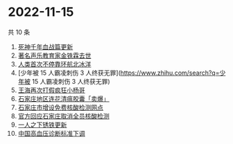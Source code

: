 # 2022-11-15

共 10 条

<!-- BEGIN -->
<!-- 最后更新时间 Tue Nov 15 2022 22:12:50 GMT+0800 (China Standard Time) -->

1. [死神千年血战篇更新](https://www.zhihu.com/search?q=死神千年血战篇更新)
1. [著名声乐教育家金铁霖去世](https://www.zhihu.com/search?q=著名声乐教育家金铁霖去世)
1. [人类首次不停靠环航北冰洋](https://www.zhihu.com/search?q=人类首次不停靠环航北冰洋)
1. [少年被 15 人霸凌刺伤 3 人终获无罪](https://www.zhihu.com/search?q=少年被 15 人霸凌刺伤 3 人终获无罪)
1. [王海再次打假疯狂小杨哥](https://www.zhihu.com/search?q=王海再次打假疯狂小杨哥)
1. [石家庄地区连花清瘟胶囊「卖爆」](https://www.zhihu.com/search?q=石家庄地区连花清瘟胶囊「卖爆」)
1. [石家庄市增设免费核酸检测网点](https://www.zhihu.com/search?q=石家庄市增设免费核酸检测网点)
1. [官方回应石家庄取消全员核酸检测](https://www.zhihu.com/search?q=官方回应石家庄取消全员核酸检测)
1. [一人之下锈铁更新](https://www.zhihu.com/search?q=一人之下锈铁更新)
1. [中国高血压诊断标准下调](https://www.zhihu.com/search?q=中国高血压诊断标准下调)

<!-- END -->

